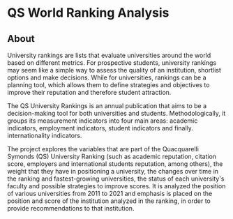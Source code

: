 # QS World Ranking Analysis

<!--more-->

## About

University rankings are lists that evaluate universities around the world 
based on different metrics. For prospective students, university rankings may seem like a 
simple way to assess the quality of an institution, shortlist options and make decisions.
While for universities, rankings can be a planning tool, which allows them to define 
strategies and objectives to improve their reputation and therefore student attraction.

The QS University Rankings is an annual publication that aims to be a decision-making 
tool for both universities and students. Methodologically, it groups its measurement 
indicators into four main areas: academic indicators, employment indicators, student 
indicators and finally. internationality indicators.

The project explores the variables that are part of the Quacquarelli Symonds (QS) University 
Ranking (such as academic reputation, citation score, employers and international students 
reputation, among others), the weight that they have in positioning a university, the 
changes over time in the ranking and fastest-growing universities, the status of each 
university's faculty and possible strategies to improve scores. It is analyzed the 
position of various universities from 2011 to 2021 and emphasis is placed 
on the position and score of the institution analyzed in the ranking, in order 
to provide recommendations to that institution.
